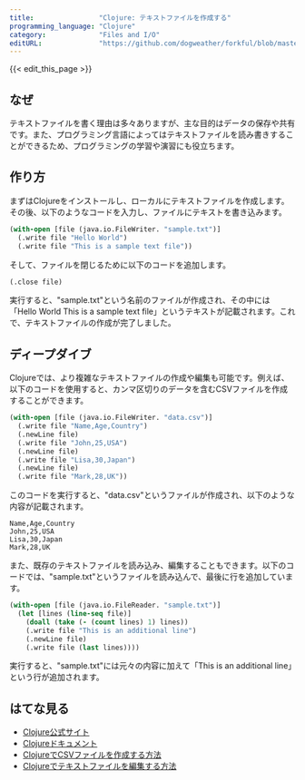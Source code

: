 ```yaml
---
title:                "Clojure: テキストファイルを作成する"
programming_language: "Clojure"
category:             "Files and I/O"
editURL:              "https://github.com/dogweather/forkful/blob/master/content/ja/clojure/writing-a-text-file.md"
---
```


{{< edit_this_page >}}

## なぜ

テキストファイルを書く理由は多々ありますが、主な目的はデータの保存や共有です。また、プログラミング言語によってはテキストファイルを読み書きすることができるため、プログラミングの学習や演習にも役立ちます。

## 作り方

まずはClojureをインストールし、ローカルにテキストファイルを作成します。その後、以下のようなコードを入力し、ファイルにテキストを書き込みます。

```Clojure
(with-open [file (java.io.FileWriter. "sample.txt")]
  (.write file "Hello World")
  (.write file "This is a sample text file"))
```

そして、ファイルを閉じるために以下のコードを追加します。

```Clojure
(.close file)
```

実行すると、"sample.txt"という名前のファイルが作成され、その中には「Hello World This is a sample text file」というテキストが記載されます。これで、テキストファイルの作成が完了しました。

## ディープダイブ

Clojureでは、より複雑なテキストファイルの作成や編集も可能です。例えば、以下のコードを使用すると、カンマ区切りのデータを含むCSVファイルを作成することができます。

```Clojure
(with-open [file (java.io.FileWriter. "data.csv")]
  (.write file "Name,Age,Country")
  (.newLine file)
  (.write file "John,25,USA")
  (.newLine file)
  (.write file "Lisa,30,Japan")
  (.newLine file)
  (.write file "Mark,28,UK"))
```

このコードを実行すると、"data.csv"というファイルが作成され、以下のような内容が記載されます。

```
Name,Age,Country
John,25,USA
Lisa,30,Japan
Mark,28,UK
```

また、既存のテキストファイルを読み込み、編集することもできます。以下のコードでは、"sample.txt"というファイルを読み込んで、最後に行を追加しています。

```Clojure
(with-open [file (java.io.FileReader. "sample.txt")]
  (let [lines (line-seq file)]
    (doall (take (- (count lines) 1) lines))
    (.write file "This is an additional line")
    (.newLine file)
    (.write file (last lines))))
```

実行すると、"sample.txt"には元々の内容に加えて「This is an additional line」という行が追加されます。

## はてな見る

- [Clojure公式サイト](https://clojure.org/)
- [Clojureドキュメント](https://clojure.org/documentation)
- [ClojureでCSVファイルを作成する方法](https://www.freecodecamp.org/news/easiest-way-to-create-and-split-a-csv-file/comment-page-1/)
- [Clojureでテキストファイルを編集する方法](https://clojuredocs.org/clojure.core/with-open)